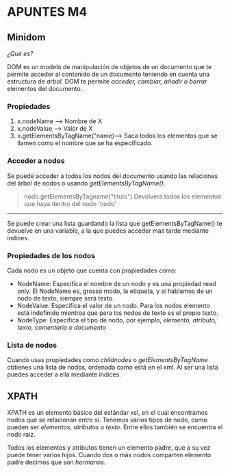 # APUNTES M4 #

## Minidom ##
_¿Qué es?_

DOM es un modelo de manipulación de objetos de un documento que te permite acceder al contenido de un documento teniendo en cuenta una estructura de _arbol_. DOM te permite *acceder, cambiar, añadir o borrar* elementos del documento.

### Propiedades
1. x.nodeName --> Nombre de X
2. x.nodeValue --> Valor de X
3. x.getElementsByTagName("name)--> Saca todos los elementos que se llamen como el nombre que se ha especificado. 

### Acceder a nodos
Se puede acceder a todos los nodos del documento usando las relaciones del árbol de nodos o usando *getElementsByTagName()*.

>nodo.getElementsByTagname("titulo") 
> Devolverá todos los elementos <titulo> que haya dentro del nodo 'nodo'
---
 Se puede crear una lista guardando la lista que getElementsByTagName() te devuelve en una variable, a la que puedes acceder mas tarde mediante índices.

### Propiedades de los nodos

Cada nodo es un objeto que cuenta con propiedades como:
* NodeName: Especifica el nombre de un nodo y es una propiedad read only. El NodeName es, grosso modo, la etiqueta, y si hablamos de un nodo de texto, siempre será texto. 
* NodeValue: Especifica el valor de un nodo. Para los nodos elemento está indefinido mientras que para los nodos de texto es el propio texto.
* NodeType: Especifica el tipo de nodo, por ejemplo, _elemento, atributo, texto, comentario o documento_

### Lista de nodos
Cuando usas propiedades como *childnodes* o *getElementsByTagName* obtienes una lista de nodos, ordenada como está en el xml. Al ser una lista puedes acceder a ella mediante índices.  

## XPATH
XPATH es un elemento básico del estándar xsl, en el cual encontramos nodos que se relacionan entre sí. Tenemos varios tipos de nodo, como pueden ser *elementos*, *atributos* o *texto*. Entre ellos también se encuentra el nodo raiz. 

Todos los elementos y atributos tienen un elemento padre, que  a su vez puede tener varios hijos. Cuando dos o más nodos comparten elemento padre decimos que son _hermanos_.

##